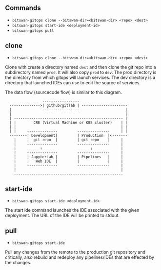 Commands
---------

- `bitswan-gitops clone --bitswan-dir=<bitswan-dir> <repo> <dest>`
- `bitswan-gitops start-ide <deployment-id>`
- `bitswan-gitops pull`

clone
------

- `bitswan-gitops clone --bitswan-dir=<bitswan-dir> <repo> <dest>`

Clone with create a directory named `dest` and then clone the git repo into a subdirectory named `prod`. It will also copy `prod` to `dev`. The prod directory is the directory from which gitops will launch services. The dev directory is a directory that launched IDEs can use to edit the source of services.

The data flow (sourcecode flow) is similar to this diagram.

```
                 -----------------
  -------------->| github/gitlab | ---------------------
  |              -----------------                     |
  |                                                    |
  | -------------------------------------------------- |
  | |        CRE (Virtual Machine or K8S cluster)    | |
  | |                                                | |
  | |     --------------         ---------------     | |
  --------| Development|         | Production  |<-------
    |     |  git repo  |         | git repo    |     |
    |     --------------         ---------------     |
    |           ↑                      ↓             |
    |     --------------         ---------------     |
    |     | JupyterLab |         | Pipelines   |     |
    |     |   Web IDE  |         |             |     |
    |     --------------         ---------------     |
    |                                                |
    --------------------------------------------------
```

start-ide
-----------

- `bitswan-gitops start-ide <deployment-id>`

The start ide command launches the IDE associated with the given deployment. The URL of the IDE will be printed to stdout.

pull
-----
- `bitswan-gitops start-ide`

Pull any changes from the remote to the production git repository and critically, also rebuild and redeploy any pipelines/IDEs that are effected by the changes.

